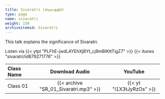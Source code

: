 ```yaml
---
title: Sivaratri (சிவராத்திரி)
type: page
name: sivaratri
weight: 150
archiveitemid: Sivaratri
---
```


This talk explains the significance of Sivaratri.

Listen via {{< ytpl "PLFhE-jwdLAYEhXjBYt_cj9mBIKttTigZ7" >}} {{< itunes "sivaratri/id879271776" >}}

Class Name | Download Audio | YouTube
:---|:---:|:---:
Class 01 | {{< archive "SR_01_Sivaratri.mp3" >}} | {{< yt "i1X3tJyRzOs" >}}
